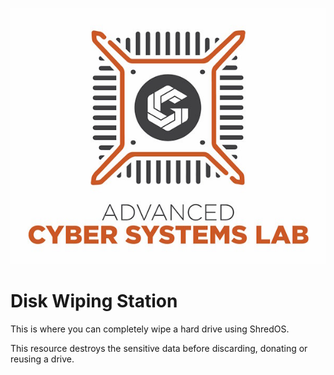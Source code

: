 ![ACSL Logo](../ACSL_Logo-Full_Color600x488.jpg)


# Disk Wiping Station

This is where you can completely wipe a hard drive using ShredOS. 
 
This resource destroys the sensitive data before discarding, donating or reusing a drive.